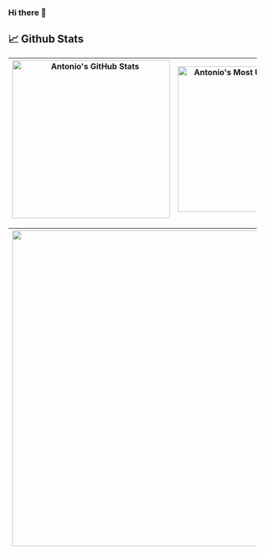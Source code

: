 ### Hi there 👋

<!--
**Shagdovala159/Shagdovala159** is a ✨ _special_ ✨ repository because its `README.md` (this file) appears on your GitHub profile.-->

## 📈 Github Stats
  
| <img align="center" width="320px" src="https://github-readme-stats-eight-theta.vercel.app/api?username=Shagdovala159&show_icons=true&hide_border=true&theme=radical&include_all_commits=true&count_private=true" alt="Antonio's GitHub Stats"> | <img align="center" width="295px" src="https://github-readme-stats-eight-theta.vercel.app/api/top-langs/?username=Shagdovala159&langs_count=8&layout=compact&hide_border=true&theme=radical" alt="Antonio's Most Used Language">
| ------------- | ------------- |  

| <img width="640px" src="https://github-readme-streak-stats.herokuapp.com/?user=Shagdovala159&hide_border=true&theme=radical">
| ------------- |
<!--
Here are some ideas to get you started:

- 🔭 I’m currently working on ...
- 🌱 I’m currently learning ...
- 👯 I’m looking to collaborate on ...
- 🤔 I’m looking for help with ...
- 💬 Ask me about ...
- 📫 How to reach me: ...
- 😄 Pronouns: ...
- ⚡ Fun fact: ...
-->
